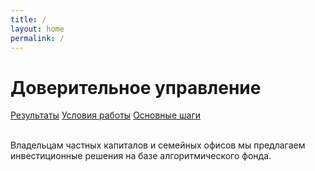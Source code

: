 ```yaml
---
title: /
layout: home
permalink: /
---
```

# Доверительное управление

[Результаты](https://ragve-hub.github.io/console-light/result) 
[Условия работы](https://ragve-hub.github.io/console-light/usloviya) 
[Основные шаги](https://ragve-hub.github.io/console-light/steps)

<br>
Владельцам частных капиталов и семейных офисов мы предлагаем инвестиционные решения на базе алгоритмического фонда.

